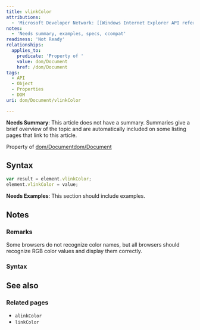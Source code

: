 ```yaml
---
title: vlinkColor
attributions:
  - 'Microsoft Developer Network: [[Windows Internet Explorer API reference](http://msdn.microsoft.com/en-us/library/ie/hh828809%28v=vs.85%29.aspx) Article]'
notes:
  - 'Needs summary, examples, specs, ccompat'
readiness: 'Not Ready'
relationships:
  applies_to:
    predicate: 'Property of '
    value: dom/Document
    href: /dom/Document
tags:
  - API
  - Object
  - Properties
  - DOM
uri: dom/Document/vlinkColor

---
```

**Needs Summary**: This article does not have a summary. Summaries give a brief overview of the topic and are automatically included on some listing pages that link to this article.

Property of [dom/Document](/dom/Document)[dom/Document](/dom/Document)

## Syntax

``` js
var result = element.vlinkColor;
element.vlinkColor = value;
```

**Needs Examples**: This section should include examples.

## Notes

### Remarks

Some browsers do not recognize color names, but all browsers should recognize RGB color values and display them correctly.

### Syntax

## See also

### Related pages

-   `alinkColor`
-   `linkColor`
